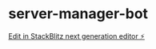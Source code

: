 # server-manager-bot

[Edit in StackBlitz next generation editor ⚡️](https://stackblitz.com/~/github.com/bravobravochiki/server-manager-bot)
